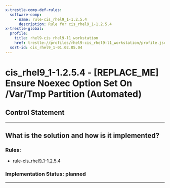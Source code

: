 ```yaml
---
x-trestle-comp-def-rules:
  software-comp:
    - name: rule-cis_rhel9_1-1.2.5.4
      description: Rule for cis_rhel9_1-1.2.5.4
x-trestle-global:
  profile:
    title: rhel9-cis_rhel9-l1_workstation
    href: trestle://profiles/rhel9-cis_rhel9-l1_workstation/profile.json
  sort-id: cis_rhel9_1-01.02.05.04
---
```


# cis_rhel9_1-1.2.5.4 - \[REPLACE_ME\] Ensure Noexec Option Set On /Var/Tmp Partition (Automated)

## Control Statement

______________________________________________________________________

## What is the solution and how is it implemented?

<!-- For implementation status enter one of: implemented, partial, planned, alternative, not-applicable -->

<!-- Note that the list of rules under ### Rules: is read-only and changes will not be captured after assembly to JSON -->

<!-- Add control implementation description here for control: cis_rhel9_1-1.2.5.4 -->

### Rules:

  - rule-cis_rhel9_1-1.2.5.4

### Implementation Status: planned

______________________________________________________________________
